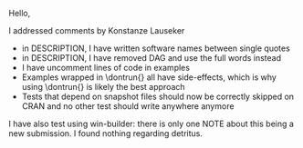 Hello,

I addressed comments by Konstanze Lauseker

- in DESCRIPTION, I have written software names between single quotes
- in DESCRIPTION, I have removed DAG and use the full words instead
- I have uncomment lines of code in examples
- Examples wrapped in \dontrun{} all have side-effects, which is why using \dontrun{} is likely the best approach
- Tests that depend on snapshot files should now be correctly skipped on CRAN and no other test should write anywhere anymore

I have also test using win-builder: there is only one NOTE
about this being a new submission. I found nothing regarding
detritus.
